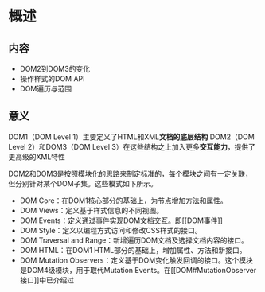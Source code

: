 # 概述
## 内容
- DOM2到DOM3的变化
- 操作样式的DOM API
- DOM遍历与范围
## 意义
DOM1（DOM Level 1）主要定义了HTML和XML**文档的底层结构** 
DOM2（DOM Level 2）和DOM3（DOM Level 3）在这些结构之上加入更多**交互能力**，提供了更高级的XML特性

DOM2和DOM3是按照模块化的思路来制定标准的，每个模块之间有一定关联，但分别针对某个DOM子集。这些模式如下所示。
- DOM Core：在DOM1核心部分的基础上，为节点增加方法和属性。
- DOM Views：定义基于样式信息的不同视图。
- DOM Events：定义通过事件实现DOM文档交互。即[[DOM事件]] 
- DOM Style：定义以编程方式访问和修改CSS样式的接口。
- DOM Traversal and Range：新增遍历DOM文档及选择文档内容的接口。
- DOM HTML：在DOM1 HTML部分的基础上，增加属性、方法和新接口。
- DOM Mutation Observers：定义基于DOM变化触发回调的接口。这个模块是DOM4级模块，用于取代Mutation Events。在[[DOM#MutationObserver接口]]中已介绍过